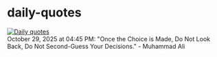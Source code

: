# daily-quotes
[![Daily quotes](https://github.com/ceepu8/daily-quotes/actions/workflows/daily-quote.yml/badge.svg)](https://github.com/ceepu8/daily-quotes/actions/workflows/daily-quote.yml)<br/>
October 29, 2025 at 04:45 PM: "Once the Choice is Made, Do Not Look Back, Do Not Second-Guess Your Decisions." - Muhammad Ali
